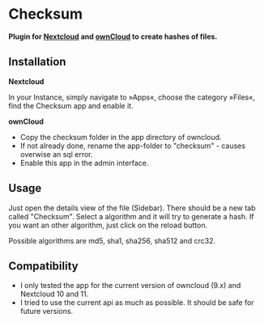 Checksum
========

**Plugin for [Nextcloud](https://nextcloud.com) and [ownCloud](https://owncloud.org) to create hashes of files.**

Installation
------------

**Nextcloud**

In your Instance, simply navigate to »Apps«, choose the category »Files«, find the Checksum app and enable it.

**ownCloud**
- Copy the checksum folder in the app directory of owncloud.
- If not already done, rename the app-folder to "checksum" - causes overwise an sql error.
- Enable this app in the admin interface.

Usage
-----

Just open the details view of the file (Sidebar). There should be a new tab called "Checksum". Select a algorithm and it will try to generate a hash. If you want an other algorithm, just click on the reload button. 

Possible algorithms are md5, sha1, sha256, sha512 and crc32.

Compatibility
-------------

- I only tested the app for the current version of owncloud (9.x) and Nextcloud 10 and 11.
- I tried to use the current api as much as possible. It should be safe for future versions.
